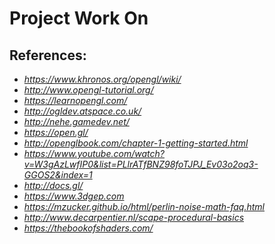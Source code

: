 # Project Work On 
## References:
- *https://www.khronos.org/opengl/wiki/*
- *http://www.opengl-tutorial.org/*
- *https://learnopengl.com/*
- *http://ogldev.atspace.co.uk/*
- *http://nehe.gamedev.net/*
- *https://open.gl/*
- *http://openglbook.com/chapter-1-getting-started.html*
- *https://www.youtube.com/watch?v=W3gAzLwfIP0&list=PLlrATfBNZ98foTJPJ_Ev03o2oq3-GGOS2&index=1*
- *http://docs.gl/*
- *https://www.3dgep.com*
- *https://mzucker.github.io/html/perlin-noise-math-faq.html*
- *http://www.decarpentier.nl/scape-procedural-basics*
- *https://thebookofshaders.com/*
